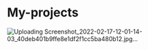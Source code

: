 # My-projects
![Uploading Screenshot_2022-02-17-12-01-14-03_40deb401b9ffe8e1df2f1cc5ba480b12.jpg…]()
